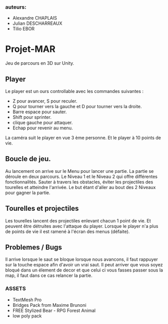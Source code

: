 ### auteurs:
- Alexandre CHAPLAIS
- Julian DESCHARREAUX
- Tilio EBOR

# Projet-MAR

Jeu de parcours en 3D sur Unity.

## Player

Le player est un ours controllable avec les commandes suivantes :
- Z pour avancer, S pour reculer.
- Q pour tourner vers la gauche et D pour tourner vers la droite.
- Barre espace pour sauter.
- Shift pour sprinter.
- clique gauche pour attaquer.
- Echap pour revenir au menu.

La caméra suit le player en vue 3 ème personne. Et le player à 10 points de vie. 

## Boucle de jeu.

Au lancement on arrive sur le Menu pour lancer une partie.
La partie se déroule en deux parcours. Le Niveau 1 et le Niveau 2 qui offre différentes fonctionnalités.
Sauter à travers les obstacles, éviter les projectiles des tourelles et atteindre l'arrivée.
Le but étant d'aller au bout des 2 Niveaux pour gagner la partie.

## Tourelles et projectiles

Les tourelles lancent des projectiles enlevant chacun 1 point de vie.
Et peuvent être détruites avec l'attaque du player.
Lorsque le player n'a plus de points de vie il est ramené à l'écran des menus (défaite).

## Problemes / Bugs
Il arrive lorsque le saut se bloque lorsque nous avancons, il faut rappuyer sur la touche espace afin d'avoir un vrai saut.
Il peut arriver que vous soyez bloqué dans un élement de decor et que celui ci vous fasses passer sous la map, il faut dans ce cas relancer la partie.

### ASSETS
- TextMesh Pro
- Bridges Pack from Maxime Brunoni
- FREE Stylized Bear - RPG Forest Animal
- low poly pack
